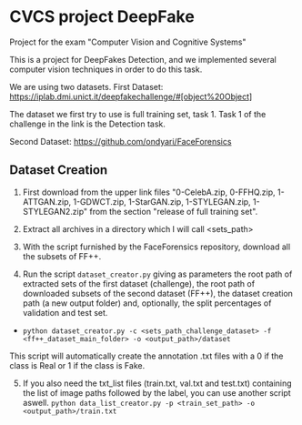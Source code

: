 # CVCS project DeepFake
Project for the exam "Computer Vision and Cognitive Systems"

This is a project for DeepFakes Detection, and we implemented several computer vision techniques in order to do this task.

We are using two datasets. 
First Dataset: https://iplab.dmi.unict.it/deepfakechallenge/#[object%20Object]

The dataset we first try to use is full training set, task 1.
Task 1 of the challenge in the link is the Detection task.

Second Dataset: https://github.com/ondyari/FaceForensics

## Dataset Creation

1. First download from the upper link files "0-CelebA.zip, 0-FFHQ.zip, 1-ATTGAN.zip, 1-GDWCT.zip, 1-StarGAN.zip, 1-STYLEGAN.zip, 1-STYLEGAN2.zip" from the section "release of full training set".

2. Extract all archives in a directory which I will call <sets_path>

3. With the script furnished by the FaceForensics repository, download all the subsets of FF++.

4. Run the script `dataset_creator.py` giving as parameters the root path of extracted sets of the first dataset (challenge), the root path of downloaded subsets of the second dataset (FF++), the dataset creation path (a new output folder) and, optionally, the split percentages of validation and test set.
* `python dataset_creator.py -c <sets_path_challenge_dataset> -f <ff++_dataset_main_folder> -o <output_path>/dataset`

This script will automatically create the annotation .txt files with a 0 if the class is Real or 1 if the class is Fake.

5. If you also need the txt_list files (train.txt, val.txt and test.txt) containing the list of image paths followed by the label, you can use another script aswell.
`python data_list_creator.py -p <train_set_path> -o <output_path>/train.txt`
